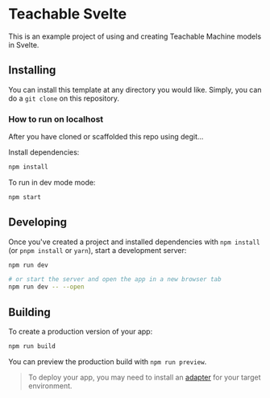 # Teachable Svelte

This is an example project of using and creating Teachable Machine models in Svelte.

## Installing

You can install this template at any directory you would like. Simply, you can do a `git clone` on this repository.

### How to run on localhost

After you have cloned or scaffolded this repo using degit...

Install dependencies:

```sh
npm install
```

To run in dev mode mode:

```sh
npm start
```

## Developing

Once you've created a project and installed dependencies with `npm install` (or `pnpm install` or `yarn`), start a development server:

```bash
npm run dev

# or start the server and open the app in a new browser tab
npm run dev -- --open
```

## Building

To create a production version of your app:

```bash
npm run build
```

You can preview the production build with `npm run preview`.

> To deploy your app, you may need to install an [adapter](https://kit.svelte.dev/docs/adapters) for your target environment.
